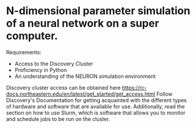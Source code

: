 # N-dimensional parameter simulation of a neural network on a super computer.

Requirements:
- Access to the Discovery Cluster
- Proficiency in Python
- An understanding of the NEURON simulation environment


Discovery cluster access can be obtained here https://rc-docs.northeastern.edu/en/latest/get_started/get_access.html
Follow Discovery's Documentation for getting acquainted with the different types of hardware and software that are available for use. Additionally, read the section on how to use Slurm, which is software that allows you to monitor and schedule jobs to be run on the cluster.

